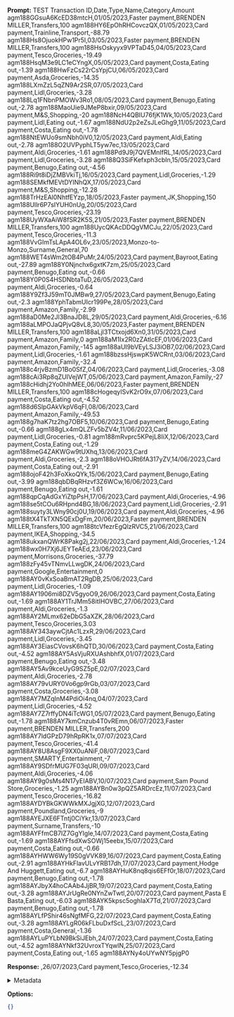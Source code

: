 **Prompt:**
TEST Transaction ID,Date,Type,Name,Category,Amount agm188GGsuA6KcED38mtcH,01/05/2023,Faster payment,BRENDEN MILLER,Transfers,100 agm188HY6EpOhRHCovczQX,01/05/2023,Card payment,Trainline,Transport,-88.79 agm188Hs8OjuokHPw1Pr5l,03/05/2023,Faster payment,BRENDEN MILLER,Transfers,100 agm188HsOskyyx9VPTaD45,04/05/2023,Card payment,Tesco,Groceries,-19.49 agm188HsqM3e9LC1eCYngX,05/05/2023,Card payment,Costa,Eating out,-1.39 agm188HwFzCs22rCsYpjCU,06/05/2023,Card payment,Asda,Groceries,-14.35 agm188LXmZzL5qZN9Ar2SR,07/05/2023,Card payment,Lidl,Groceries,-3.28 agm188Lq1FNbnPMOWv3Ro1,08/05/2023,Card payment,Benugo,Eating out,-2.78 agm188MaoUie9JMeP8bxir,09/05/2023,Card payment,M&S,Shopping,-20 agm188NcH4QBIU76fjK1Wk,10/05/2023,Card payment,Lidl,Eating out,-1.67 agm188NdU2p2eZsJLeGhg9,11/05/2023,Card payment,Costa,Eating out,-1.78 agm188NtEWUo9smNbh0iV0,12/05/2023,Card payment,Aldi,Eating out,-2.78 agm188O2UVPyphLT5yw7ec,13/05/2023,Card payment,Aldi,Groceries,-1.61 agm188Pd9J9j7QVEMnIfRL,14/05/2023,Card payment,Lidl,Groceries,-3.28 agm188Q3SiFKefxph3cbIn,15/05/2023,Card payment,Benugo,Eating out,-4.56 agm188Ri9t8iDjZMBVkiTj,16/05/2023,Card payment,Lidl,Groceries,-1.29 agm188SEMkfMEVtDYINhQX,17/05/2023,Card payment,M&S,Shopping,-12.28 agm188TrHzEAl0NhtfEYzp,18/05/2023,Faster payment,JK,Shopping,150 agm188Ullr6P7sIYUH0nUg,20/05/2023,Card payment,Tesco,Groceries,-23.19 agm188UyWXaAiW8fSR2K5S,21/05/2023,Faster payment,BRENDEN MILLER,Transfers,100 agm188UycQKAcDDQgVMCJu,22/05/2023,Card payment,Tesco,Groceries,-11.3 agm188VvGImTsLApA4OL6v,23/05/2023,Monzo-to-Monzo,Surname,General,70 agm188WET4sWm2tOB4PuMr,24/05/2023,Card payment,Bayroot,Eating out,-27.89 agm188Y0Njnchx6gxtK7zm,25/05/2023,Card payment,Benugo,Eating out,-0.66 agm188Y0P0S4HSDNbtaTuD,26/05/2023,Card payment,Aldi,Groceries,-0.64 agm188Y9Zf3J59mT0JMBw9,27/05/2023,Card payment,Benugo,Eating out,-2.3 agm188YphTabmUIcr199Pe,28/05/2023,Card payment,Amazon,Family,-2.99 agm188aD0Me2Jl3BnaJD8L,29/05/2023,Card payment,Aldi,Groceries,-6.16 agm188aLMPOJaQPjvQ8vL8,30/05/2023,Faster payment,BRENDEN MILLER,Transfers,100 agm188aLjl3TCtxojd6Xn0,31/05/2023,Card payment,Amazon,Family,0 agm188aM1Ix2R0zZAtlcEF,01/06/2023,Card payment,Amazon,Family,-145 agm188aUI9bVEyLSJ3iOB7,02/06/2023,Card payment,Lidl,Groceries,-1.61 agm188bzssHjswpK5WCRnt,03/06/2023,Card payment,Amazon,Family,-32.4 agm188c4rjvBzmD1Bo0SfZ,04/06/2023,Card payment,Lidl,Groceries,-3.08 agm188cAi3Rp8qZUIVejWT,05/06/2023,Card payment,Amazon,Family,-27 agm188cHidhj2Yo0hlhMEE,06/06/2023,Faster payment,BRENDEN MILLER,Transfers,100 agm188cHogeqyISvK2rO9x,07/06/2023,Card payment,Costa,Eating out,-4.52 agm188d6SlpGAkVkpV6qFl,08/06/2023,Card payment,Amazon,Family,-49.53 agm188g7haK7tz2hg7OBF5,10/06/2023,Card payment,Benugo,Eating out,-0.66 agm188gLx4mQLZFv5bZV4r,11/06/2023,Card payment,Lidl,Groceries,-0.81 agm188mRvprc5KPejL8IiX,12/06/2023,Card payment,Costa,Eating out,-1.29 agm188meG4ZAKWGw9tUXhq,13/06/2023,Card payment,Aldi,Groceries,-2.3 agm188oVHOJRt6fA317yZV,14/06/2023,Card payment,Costa,Eating out,-2.91 agm188ojoF42h3FoXkoQYk,15/06/2023,Card payment,Benugo,Eating out,-3.99 agm188qbDBqRHzvf3Z6WCw,16/06/2023,Card payment,Benugo,Eating out,-1.61 agm188qpCqAdGxYiZtpPsH,17/06/2023,Card payment,Aldi,Groceries,-4.96 agm188se5tCOu6RHpnd4BG,18/06/2023,Card payment,Lidl,Groceries,-2.91 agm188suyty3LWny90cj0U,19/06/2023,Card payment,Aldi,Groceries,-4.96 agm188tX4TkTXN5QExDgFm,20/06/2023,Faster payment,BRENDEN MILLER,Transfers,100 agm188tcVfezrEgQlzRVC5,21/06/2023,Card payment,IKEA,Shopping,-34.5 agm188ukxanQWrK8Pakg2j,22/06/2023,Card payment,Aldi,Groceries,-1.24 agm188wx0H7Xj6JEYTeAEd,23/06/2023,Card payment,Morrisons,Groceries,-37.79 agm188zFy45vTNmvLLwgDK,24/06/2023,Card payment,Google,Entertainment,0 agm188AY0vKxSoaBmAT2RgDB,25/06/2023,Card payment,Lidl,Groceries,-1.09 agm188AY1906mi8DZV5gyoO9,26/06/2023,Card payment,Costa,Eating out,-1.69 agm188AY1TrJMm58itIHOVBC,27/06/2023,Card payment,Aldi,Groceries,-1.3 agm188AY2MLmx62eDbG5aXZK,28/06/2023,Card payment,Tesco,Groceries,3.03 agm188AY343aywCjtAc1LzxR,29/06/2023,Card payment,Lidl,Groceries,-3.45 agm188AY3EiasCVovsK6hQTD,30/06/2023,Card payment,Costa,Eating out,-4.52 agm188AY5AsVjuRXUAshbhfX,01/07/2023,Card payment,Benugo,Eating out,-3.48 agm188AY5Av9kceUyG9SZ5pE,02/07/2023,Card payment,Aldi,Groceries,-2.78 agm188AY79vURY0Vo6gp9rGb,03/07/2023,Card payment,Costa,Groceries,-3.08 agm188AY7MZqInM4PdiOi4nq,04/07/2023,Card payment,Lidl,Groceries,-4.52 agm188AY7Z7rffyDN4iTcWG1,05/07/2023,Card payment,Benugo,Eating out,-1.78 agm188AY7kmCnzub4T0vREmn,06/07/2023,Faster payment,BRENDEN MILLER,Transfers,200 agm188AY7ldGPzD79hRpRK1x,07/07/2023,Card payment,Tesco,Groceries,-41.4 agm188AY8U8AsgF9XX0uANiF,08/07/2023,Card payment,SMARTY,Entertainment,-7 agm188AY9SDfrMUG7F03qURl,09/07/2023,Card payment,Aldi,Groceries,-4.06 agm188AY9g0sMs4N17yEIABV,10/07/2023,Card payment,Sam Pound Store,Groceries,-1.25 agm188AYBn0w3pQZ5ARDrcEz,11/07/2023,Card payment,Tesco,Groceries,-16.82 agm188AYDYBkGKWWkMXJgjXG,12/07/2023,Card payment,Poundland,Groceries,-9 agm188AYEJXE6FTntj0CiYkr,13/07/2023,Card payment,Surname,Transfers,-10 agm188AYFfmCB7IZ7GgYIgle,14/07/2023,Card payment,Costa,Eating out,-1.69 agm188AYFfsdXwSOWj15eebx,15/07/2023,Card payment,Costa,Eating out,-0.66 agm188AYHWW6Wy19S0gVVK89,16/07/2023,Card payment,Costa,Eating out,-2.91 agm188AYHkFlavULvYRB17dh,17/07/2023,Card payment,Hodge And Huggett,Eating out,-6.7 agm188AYHuK8nq8qis6EFf0r,18/07/2023,Card payment,Benugo,Eating out,-1.78 agm188AYJbyX4hoCAAb4JjBR,19/07/2023,Card payment,Costa,Eating out,-3.28 agm188AYJrUgRe0NYnZwTwtl,20/07/2023,Card payment,Pasta E Basta,Eating out,-6.03 agm188AYK5kpsc5oghIaX7Td,21/07/2023,Card payment,Benugo,Eating out,-1.78 agm188AYLfPShir46sNgfMFG,22/07/2023,Card payment,Costa,Eating out,-3.28 agm188AYLgR06kFLbuDxfScL,23/07/2023,Card payment,Costa,General,-1.36 agm188AYLuPYLbN9BkSiJEbh,24/07/2023,Card payment,Costa,Eating out,-4.52 agm188AYNkf32UvroxTYqwlN,25/07/2023,Card payment,Costa,Eating out,-1.65 agm188AYNy4oUYwNY5pjgP0

**Response:**
,26/07/2023,Card payment,Tesco,Groceries,-12.34

<details><summary>Metadata</summary>

- Duration: 3363 ms
- Datetime: 2023-10-19T15:29:34.965476
- Model: gpt-3.5-turbo-0613

</details>

**Options:**
```json
{}
```

